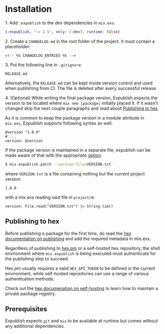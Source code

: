 # Installation

1\. Add `:expublish` to the dev dependencies in `mix.exs`:

```elixir
{:expublish, "~> 2.5", only: [:dev], runtime: false}
```

2\. Create a `CHANGELOG.md` in the root folder of the project. It must contain a placeholder:

```text
<!-- %% CHANGELOG_ENTRIES %% -->
```

3\. Put the following line in `.gitignore`:

```text
RELEASE.md
```

Alternatively, the `RELEASE.md` can be kept inside version control and used
when publishing from CI. The file is deleted after every successful release.

4\. (Optional) While writing the final package version, Expublish expects the version
to be located where `mix new [package]` initially placed it. If it wasn't changed skip
the next couple paragraphs and read about [Publishing to hex](#publishing-to-hex).

As it is common to keep the package version in a module attribute in `mix.exs`,
Expublish supports following syntax as well.

```
@version "1.0.0"
# ...
version: @version
```

If the package version is maintained in a separate file, expublish can be made aware
of that with the appropriate [option](./REFERENCE.md):

```bash
$ mix expublish.patch --version-file=VERSION.txt`
```

where `VERSION.txt` is a file containing nothing but the current project version:

```
1.0.0
```

with a mix.exs reading said file in `project/0`:

```
version: File.read("VERSION.txt") |> String.tim()
```

## Publishing to hex

Before publishing a package for the first time, do read the
[hex documentation on publishing](https://hex.pm/docs/publish) and
add the required metadata in mix.exs.

Regardless of publishing to [hex.pm](https://hex.pm/) or a self-hosted hex repository,
the shell environment where `mix expublish` is being executed must authenticate for
the publishing step to succeed.

Hex.pm usually requires a valid `HEX_API_TOKEN` to be defined in the current environment,
while self-hosted repositories can use a range of various authentication methods.

Check out the [hex documenation on self-hosting](https://hex.pm/docs/self_hosting)
to learn how to maintain a private package registry.

## Prerequisites

Expublish expects `git` and `mix` to be available at runtime but comes without any additional dependencies.
